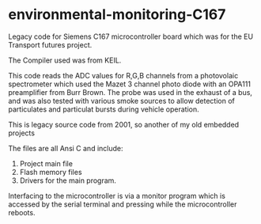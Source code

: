 # environmental-monitoring-C167
Legacy code for Siemens C167 microcontroller board which was for the EU Transport futures project. 

The Compiler used was from KEIL.

This code reads the ADC values for R,G,B channels from a photovolaic spectrometer which used the Mazet 3 channel photo diode with an OPA111 preamplifier from Burr Brown. The probe was used in the exhaust of a bus, and was also tested with various smoke sources
to allow detection of particulates and particulat bursts during vehicle operation.

This is legacy source code from 2001, so another of my old embedded projects

The files are all Ansi C and include:

1. Project main file
2. Flash memory files
3. Drivers for the main program. 

Interfacing to the microcontroller is via a monitor program which is accessed by the serial
terminal and pressing <ESC> while the microcontroller reboots.

